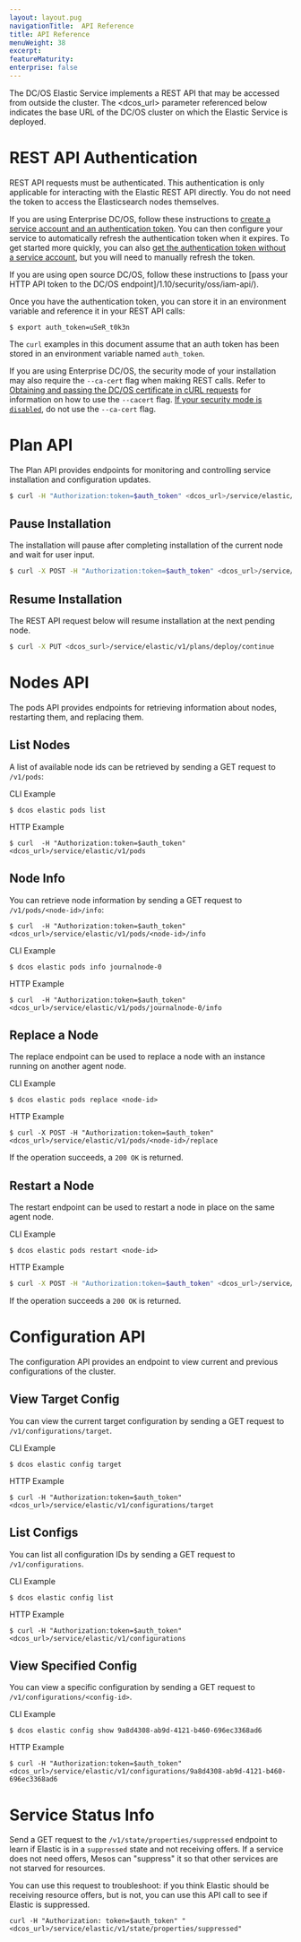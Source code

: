 ```yaml
---
layout: layout.pug
navigationTitle:  API Reference
title: API Reference
menuWeight: 38
excerpt:
featureMaturity:
enterprise: false
---
```


<!-- This source repo for this topic is https://github.com/dcos-commons/frameworks/elastic -->


The DC/OS Elastic Service implements a REST API that may be accessed from outside the cluster. The <dcos_url> parameter referenced below indicates the base URL of the DC/OS cluster on which the Elastic Service is deployed.

<a name="#rest-auth"></a>
# REST API Authentication
REST API requests must be authenticated. This authentication is only applicable for interacting with the Elastic REST API directly. You do not need the token to access the Elasticsearch nodes themselves.

If you are using Enterprise DC/OS, follow these instructions to [create a service account and an authentication token](/1.10/security/ent/service-auth/custom-service-auth/). You can then configure your service to automatically refresh the authentication token when it expires. To get started more quickly, you can also [get the authentication token without a service account](/1.10/security/ent/iam-api/), but you will need to manually refresh the token.

If you are using open source DC/OS, follow these instructions to [pass your HTTP API token to the DC/OS endpoint]/1.10/security/oss/iam-api/).

Once you have the authentication token, you can store it in an environment variable and reference it in your REST API calls:

```
$ export auth_token=uSeR_t0k3n
```

The `curl` examples in this document assume that an auth token has been stored in an environment variable named `auth_token`.

If you are using Enterprise DC/OS, the security mode of your installation may also require the `--ca-cert` flag when making REST calls. Refer to [Obtaining and passing the DC/OS certificate in cURL requests](/1.9/networking/tls-ssl/get-cert) for information on how to use the `--cacert` flag. [If your security mode is `disabled`](/1.9/networking/tls-ssl/), do not use the `--ca-cert` flag.

# Plan API
The Plan API provides endpoints for monitoring and controlling service installation and configuration updates.

```bash
$ curl -H "Authorization:token=$auth_token" <dcos_url>/service/elastic/v1/plans/deploy
```
## Pause Installation

The installation will pause after completing installation of the current node and wait for user input.

```bash
$ curl -X POST -H "Authorization:token=$auth_token" <dcos_url>/service/elastic/v1/plans/deploy/interrupt
```

## Resume Installation

The REST API request below will resume installation at the next pending node.

```bash
$ curl -X PUT <dcos_surl>/service/elastic/v1/plans/deploy/continue
```

# Nodes API

The pods API provides endpoints for retrieving information about nodes, restarting them, and replacing them.

## List Nodes

A list of available node ids can be retrieved by sending a GET request to `/v1/pods`:

CLI Example
```
$ dcos elastic pods list
```

HTTP Example
```
$ curl  -H "Authorization:token=$auth_token" <dcos_url>/service/elastic/v1/pods
```

## Node Info

You can retrieve node information by sending a GET request to `/v1/pods/<node-id>/info`:

```
$ curl  -H "Authorization:token=$auth_token" <dcos_url>/service/elastic/v1/pods/<node-id>/info
```

CLI Example
```
$ dcos elastic pods info journalnode-0
```

HTTP Example
```
$ curl  -H "Authorization:token=$auth_token" <dcos_url>/service/elastic/v1/pods/journalnode-0/info

```

## Replace a Node

The replace endpoint can be used to replace a node with an instance running on another agent node.

CLI Example
```
$ dcos elastic pods replace <node-id>
```

HTTP Example
```
$ curl -X POST -H "Authorization:token=$auth_token" <dcos_url>/service/elastic/v1/pods/<node-id>/replace
```

If the operation succeeds, a `200 OK` is returned.

## Restart a Node

The restart endpoint can be used to restart a node in place on the same agent node.

CLI Example
```
$ dcos elastic pods restart <node-id>
```

HTTP Example
```bash
$ curl -X POST -H "Authorization:token=$auth_token" <dcos_url>/service/elastic/v1/pods/<node-id>/restart
```

If the operation succeeds a `200 OK` is returned.

# Configuration API

The configuration API provides an endpoint to view current and previous configurations of the cluster.

## View Target Config

You can view the current target configuration by sending a GET request to `/v1/configurations/target`.

CLI Example
```
$ dcos elastic config target
```

HTTP Example
```
$ curl -H "Authorization:token=$auth_token" <dcos_url>/service/elastic/v1/configurations/target
```

## List Configs

You can list all configuration IDs by sending a GET request to `/v1/configurations`.

CLI Example
```
$ dcos elastic config list
```

HTTP Example
```
$ curl -H "Authorization:token=$auth_token" <dcos_url>/service/elastic/v1/configurations
```

## View Specified Config

You can view a specific configuration by sending a GET request to `/v1/configurations/<config-id>`.

CLI Example
```
$ dcos elastic config show 9a8d4308-ab9d-4121-b460-696ec3368ad6
```

HTTP Example
```
$ curl -H "Authorization:token=$auth_token" <dcos_url>/service/elastic/v1/configurations/9a8d4308-ab9d-4121-b460-696ec3368ad6
```

# Service Status Info

Send a GET request to the `/v1/state/properties/suppressed` endpoint to learn if Elastic is in a `suppressed` state and not receiving offers. If a service does not need offers, Mesos can "suppress" it so that other services are not starved for resources.

You can use this request to troubleshoot: if you think Elastic should be receiving resource offers, but is not, you can use this API call to see if Elastic is suppressed.
```
curl -H "Authorization: token=$auth_token" "<dcos_url>/service/elastic/v1/state/properties/suppressed"

